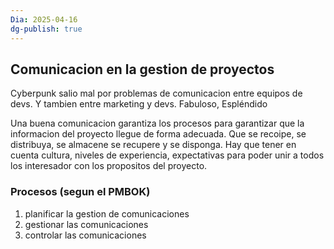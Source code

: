 ```yaml
---
Dia: 2025-04-16
dg-publish: true
---
```

## Comunicacion en la gestion de proyectos 
Cyberpunk salio mal por problemas de comunicacion entre equipos de devs. Y tambien entre marketing y devs. Fabuloso, Espléndido

Una buena comunicacion garantiza los procesos para garantizar que la informacion del proyecto llegue de forma adecuada. Que se recoipe, se distribuya, se almacene se recupere y se disponga. 
Hay que tener en cuenta cultura, niveles de experiencia, expectativas para poder unir a todos los interesador con los propositos del proyecto.

### Procesos (segun el PMBOK)
1. planificar la gestion de comunicaciones 
2. gestionar las comunicaciones 
3. controlar las comunicaciones